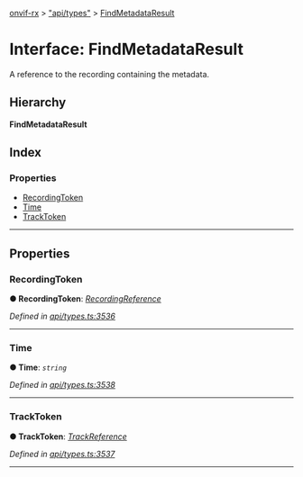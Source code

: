 [onvif-rx](../README.md) > ["api/types"](../modules/_api_types_.md) > [FindMetadataResult](../interfaces/_api_types_.findmetadataresult.md)

# Interface: FindMetadataResult

A reference to the recording containing the metadata.

## Hierarchy

**FindMetadataResult**

## Index

### Properties

* [RecordingToken](_api_types_.findmetadataresult.md#recordingtoken)
* [Time](_api_types_.findmetadataresult.md#time)
* [TrackToken](_api_types_.findmetadataresult.md#tracktoken)

---

## Properties

<a id="recordingtoken"></a>

###  RecordingToken

**● RecordingToken**: *[RecordingReference](../modules/_api_types_.md#recordingreference)*

*Defined in [api/types.ts:3536](https://github.com/patrickmichalina/onvif-rx/blob/d62cee9/src/api/types.ts#L3536)*

___
<a id="time"></a>

###  Time

**● Time**: *`string`*

*Defined in [api/types.ts:3538](https://github.com/patrickmichalina/onvif-rx/blob/d62cee9/src/api/types.ts#L3538)*

___
<a id="tracktoken"></a>

###  TrackToken

**● TrackToken**: *[TrackReference](../modules/_api_types_.md#trackreference)*

*Defined in [api/types.ts:3537](https://github.com/patrickmichalina/onvif-rx/blob/d62cee9/src/api/types.ts#L3537)*

___

